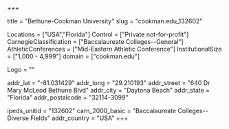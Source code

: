 
+++

title = "Bethune-Cookman University"
slug = "cookman.edu_132602"

Locations = ["USA","Florida"]
Control = ["Private not-for-profit"]
CarnegieClassification = ["Baccalaureate Colleges--General"]
AthleticConferences = ["Mid-Eastern Athletic Conference"]
InstitutionalSize = ["1,000 - 4,999"]
domain = ["cookman.edu"]

Logo = ""

addr_lat = "-81.031429"
addr_long = "29.210193"
addr_street = "640 Dr Mary McLeod Bethune Blvd"
addr_city = "Daytona Beach"
addr_state = "Florida"
addr_postalcode = "32114-3099"

ipeds_unitid = "132602"
carn_2000_basic = "Baccalaureate Colleges--Diverse Fields"
addr_country = "USA"
+++
    
